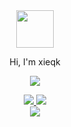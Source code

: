 <div align="center">
  <a href="https://xieqiaokang.com/">
    <img width="60" height="60" src="https://avatars2.githubusercontent.com/u/34513551?v=4" />
  </a>
  <br>

  <p>Hi, I'm xieqk</p>
  <p>
    <a href="https://xieqiaokang.com/">
      <img src="https://github-readme-stats.vercel.app/api?username=xieqk&show_icons=true&icon_color=73C9E5&text_color=718096&bg_color=ffffff&hide_title=true&hide_border=true" />
    </a>
  </p>
  <a href="https://github.com/xieqk/TASTR">
    <img src="https://github-readme-stats.vercel.app/api/pin/?username=xieqk&repo=TASTR" />
  </a>
  <a href="https://github.com/xieqk/wider_person_search">
    <img src="https://github-readme-stats.vercel.app/api/pin/?username=xieqk&repo=wider_person_search" />
  </a>
  <br>
  <a href="https://github.com/xieqk/Bilibili_Spider_by_UserID">
    <img src="https://github-readme-stats.vercel.app/api/pin/?username=xieqk&repo=Bilibili_Spider_by_UserID" />
  </a>
  <br>
</div>
